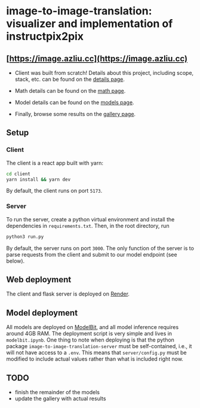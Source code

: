 # image-to-image-translation: visualizer and implementation of instructpix2pix

## [https://image.azliu.cc](https://image.azliu.cc)

- Client was built from scratch! Details about this project, including scope, stack, etc. can be found on the [details page](https://www.image.azliu.cc/details). 

- Math details can be found on the [math page](https://www.image.azliu.cc/math). 

- Model details can be found on the [models page](https://www.image.azliu.cc/models).

- Finally, browse some results on the [gallery page](https://www.image.azliu.cc/gallery).

## Setup

### Client

The client is a react app built with yarn: 

```sh
cd client
yarn install && yarn dev
```

By default, the client runs on port `5173`.

### Server

To run the server, create a python virtual environment and install the dependencies in `requirements.txt`. Then, in the root directory, run 

```sh
python3 run.py
```

By default, the server runs on port `3000`. The only function of the server is to parse requests from the client and submit to our model endpoint (see below). 

## Web deployment

The client and flask server is deployed on [Render](https://render.com/). 

## Model deployment

All models are deployed on [ModelBit](https://www.modelbit.com/), and all model inference requires around 4GB RAM. The deployment script is very simple and lives in `modelbit.ipynb`. One thing to note when deploying is that the python package `image-to-image-translation-server` must be self-contained, i.e., it will not have access to a `.env`. This means that `server/config.py` must be modified to include actual values rather than what is included right now.

## TODO

- finish the remainder of the models
- update the gallery with actual results